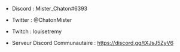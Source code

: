 - Discord : Mister_Chaton#6393
- Twitter : @ChatonMister
- Twitch : louisetremy

- Serveur Discord Communautaire : https://discord.gg/tXJsJ5ZyV6
